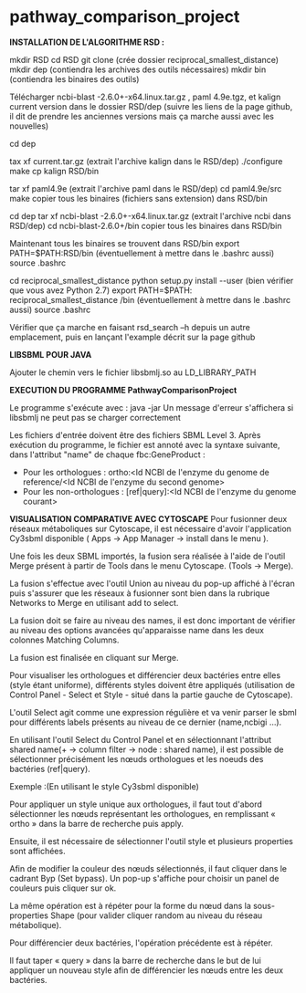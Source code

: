 # pathway_comparison_project

**INSTALLATION DE L'ALGORITHME RSD :**

mkdir RSD
cd RSD
git clone <url du rsd> (crée dossier reciprocal_smallest_distance)
mkdir dep (contiendra les archives des outils nécessaires)
mkdir bin (contiendra les binaires des outils)

Télécharger ncbi-blast -2.6.0+-x64.linux.tar.gz , paml 4.9e.tgz, et kalign current version dans le dossier RSD/dep (suivre les liens de la page github, il dit de prendre les anciennes versions mais ça marche aussi avec les nouvelles)

cd dep

tax xf current.tar.gz (extrait l'archive kalign dans le RSD/dep)
./configure
make
cp kalign RSD/bin

tar xf paml4.9e (extrait l'archive paml dans le RSD/dep)
cd paml4.9e/src
make
copier tous les binaires (fichiers sans extension) dans RSD/bin

cd dep
tar xf ncbi-blast -2.6.0+-x64.linux.tar.gz (extrait l'archive ncbi dans RSD/dep)
cd ncbi-blast-2.6.0+/bin
copier tous les binaires dans RSD/bin

Maintenant tous les binaires se trouvent dans RSD/bin
export PATH=$PATH:RSD/bin (éventuellement à mettre dans le .bashrc aussi)
source .bashrc

cd reciprocal_smallest_distance
python setup.py install  --user (bien vérifier que vous avez Python 2.7)
export PATH=$PATH: reciprocal_smallest_distance /bin  (éventuellement à mettre dans le .bashrc aussi)
source .bashrc

Vérifier que ça marche en faisant rsd_search –h depuis un autre emplacement, puis en lançant l'example décrit sur la page github

**LIBSBML POUR JAVA**

Ajouter le chemin vers le fichier libsbmlj.so au LD_LIBRARY_PATH

**EXECUTION DU PROGRAMME PathwayComparisonProject**

Le programme s'exécute avec : java -jar <nom du jar> 
Un message d'erreur s'affichera si libsbmlj ne peut pas se charger correctement

Les fichiers d'entrée doivent être des fichiers SBML Level 3. Après exécution du programme, le fichier est annoté avec la syntaxe suivante, dans l'attribut "name" de chaque fbc:GeneProduct : 
  - Pour les orthologues : ortho:<Id NCBI de l'enzyme du genome de reference/<Id NCBI de l'enzyme du second genome>
  - Pour les non-orthologues : [ref|query]:<Id NCBI de l'enzyme du genome courant>
  
**VISUALISATION COMPARATIVE AVEC CYTOSCAPE**
Pour fusionner deux réseaux métaboliques sur Cytoscape, il est nécessaire d'avoir l'application Cy3sbml disponible ( Apps → App Manager → install dans le menu ).

Une fois les deux SBML importés, la fusion sera réalisée à l'aide de l'outil Merge présent à partir de Tools dans le menu Cytoscape. (Tools → Merge).

La fusion s'effectue avec l'outil Union au niveau du pop-up affiché à l'écran puis s'assurer que les réseaux à fusionner sont bien dans la rubrique Networks to Merge en utilisant add to select.

La fusion doit se faire au niveau des names, il est donc important de vérifier au niveau des options avancées qu'apparaisse name dans les deux colonnes Matching Columns.

La fusion est finalisée en cliquant sur Merge.

Pour visualiser les orthologues et différencier deux bactéries entre elles (style étant uniforme), différents styles doivent être appliqués (utilisation de Control Panel - Select et Style - situé dans la partie gauche de Cytoscape).

L'outil Select agit comme une expression régulière et va venir parser le sbml pour différents labels présents au niveau de ce dernier (name,ncbigi …).

En utilisant l'outil Select du Control Panel et en sélectionnant l'attribut shared name(+ → column filter → node : shared name), il est possible de sélectionner précisément les nœuds orthologues et les noeuds des bactéries (ref|query).

Exemple :(En utilisant le style Cy3sbml disponible)

Pour appliquer un style unique aux orthologues, il faut tout d'abord sélectionner les nœuds représentant les orthologues, en remplissant « ortho » dans la barre de recherche puis apply.

Ensuite, il est nécessaire de sélectionner l'outil style et plusieurs properties sont affichées.

Afin de modifier la couleur des nœuds sélectionnés, il faut cliquer dans le cadrant Byp (Set bypass). Un pop-up s'affiche pour choisir un panel de couleurs puis cliquer sur ok.

La même opération est à répéter pour la forme du nœud dans la sous-properties Shape (pour valider cliquer random au niveau du réseau métabolique).

Pour différencier deux bactéries, l'opération précédente est à répéter.

Il faut taper « query » dans la barre de recherche dans le but de lui appliquer un nouveau style afin de différencier les nœuds entre les deux bactéries.

